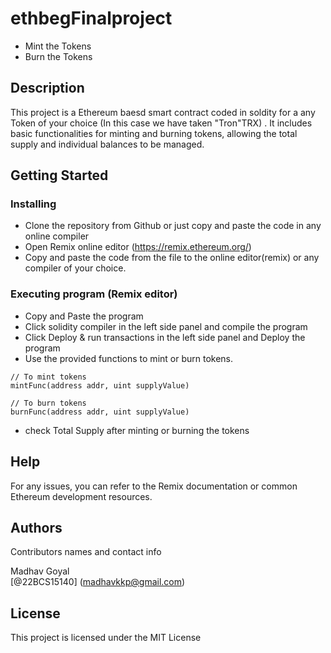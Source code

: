 # ethbegFinalproject

* Mint the Tokens
* Burn the Tokens

## Description

This project is a Ethereum baesd smart contract coded in soldity for a any Token of your choice (In this case we have taken "Tron"TRX) . It includes basic functionalities for minting and burning tokens, allowing the total supply and individual balances to be managed.

## Getting Started

### Installing

* Clone the repository from Github or just copy and paste the code in any online compiler
* Open Remix online editor (https://remix.ethereum.org/)
* Copy and paste the code from the file to the online editor(remix) or any compiler of your choice.

### Executing program (Remix editor)

* Copy and Paste the program
* Click solidity compiler in the left side panel and compile the program
* Click Deploy & run transactions in the left side panel and Deploy the program
* Use the provided functions to mint or burn tokens.
```
// To mint tokens
mintFunc(address addr, uint supplyValue)

// To burn tokens
burnFunc(address addr, uint supplyValue)

```
* check Total Supply after minting or burning the tokens

## Help

For any issues, you can refer to the Remix documentation or common Ethereum development resources.

## Authors

Contributors names and contact info

Madhav Goyal  
[@22BCS15140] (madhavkkp@gmail.com)


## License

This project is licensed under the MIT License 
